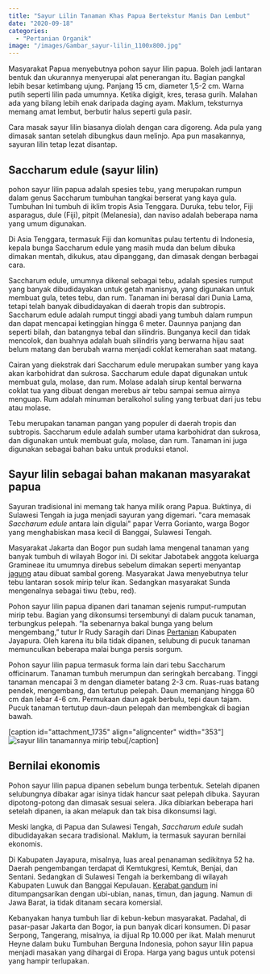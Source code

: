 ```yaml
---
title: "Sayur Lilin Tanaman Khas Papua Bertekstur Manis Dan Lembut"
date: "2020-09-18"
categories: 
  - "Pertanian Organik"
image: "/images/Gambar_sayur-lilin_1100x800.jpg"
---
```


Masyarakat Papua menyebutnya pohon sayur lilin papua. Boleh jadi lantaran bentuk dan ukurannya menyerupai alat penerangan itu. Bagian pangkal lebih besar ketimbang ujung. Panjang 15 cm, diameter 1,5-2 cm. Warna putih seperti lilin pada umumnya. Ketika digigit, kres, terasa gurih. Malahan ada yang bilang lebih enak daripada daging ayam. Maklum, teksturnya memang amat lembut, berbutir halus seperti gula pasir.

Cara masak sayur lilin biasanya diolah dengan cara digoreng. Ada pula yang dimasak santan setelah dibungkus daun melinjo. Apa pun masakannya, sayuran lilin tetap lezat disantap.

## Saccharum edule (sayur lilin)

pohon sayur lilin papua adalah spesies tebu, yang merupakan rumpun dalam genus Saccharum tumbuhan tangkai berserat yang kaya gula. Tumbuhan Ini tumbuh di iklim tropis Asia Tenggara. Duruka, tebu telor, Fiji asparagus, dule (Fiji), pitpit (Melanesia), dan naviso adalah beberapa nama yang umum digunakan.

Di Asia Tenggara, termasuk Fiji dan komunitas pulau tertentu di Indonesia, kepala bunga Saccharum edule yang masih muda dan belum dibuka dimakan mentah, dikukus, atau dipanggang, dan dimasak dengan berbagai cara.

Saccharum edule, umumnya dikenal sebagai tebu, adalah spesies rumput yang banyak dibudidayakan untuk getah manisnya, yang digunakan untuk membuat gula, tetes tebu, dan rum. Tanaman ini berasal dari Dunia Lama, tetapi telah banyak dibudidayakan di daerah tropis dan subtropis. Saccharum edule adalah rumput tinggi abadi yang tumbuh dalam rumpun dan dapat mencapai ketinggian hingga 6 meter. Daunnya panjang dan seperti bilah, dan batangnya tebal dan silindris. Bunganya kecil dan tidak mencolok, dan buahnya adalah buah silindris yang berwarna hijau saat belum matang dan berubah warna menjadi coklat kemerahan saat matang.

Cairan yang diekstrak dari Saccharum edule merupakan sumber yang kaya akan karbohidrat dan sukrosa. Saccharum edule dapat digunakan untuk membuat gula, molase, dan rum. Molase adalah sirup kental berwarna coklat tua yang dibuat dengan merebus air tebu sampai semua airnya menguap. Rum adalah minuman beralkohol suling yang terbuat dari jus tebu atau molase.

Tebu merupakan tanaman pangan yang populer di daerah tropis dan subtropis. Saccharum edule adalah sumber utama karbohidrat dan sukrosa, dan digunakan untuk membuat gula, molase, dan rum. Tanaman ini juga digunakan sebagai bahan baku untuk produksi etanol.

## Sayur lilin sebagai bahan makanan masyarakat papua

Sayuran tradisional ini memang tak hanya milik orang Papua. Buktinya, di Sulawesi Tengah ia juga menjadi sayuran yang digemari. "cara memasak _Saccharum edule_ antara lain digulai" papar Verra Gorianto, warga Bogor yang menghabiskan masa kecil di Banggai, Sulawesi Tengah.

Masyarakat Jakarta dan Bogor pun sudah lama mengenal tanaman yang banyak tumbuh di wilayah Bogor ini. Di sekitar Jabotabek anggota keluarga Gramineae itu umumnya direbus sebelum dimakan seperti menyantap [jagung](http://localhost/mitra/topik/jagung) atau dibuat sambal goreng. Masyarakat Jawa menyebutnya telur tebu lantaran sosok mirip telur ikan. Sedangkan masyarakat Sunda mengenalnya sebagai tiwu (tebu, red).

Pohon sayur lilin papua dipanen dari tanaman sejenis rumput-rumputan mirip tebu. Bagian yang dikonsumsi tersembunyi di dalam pucuk tanaman, terbungkus pelepah. “Ia sebenarnya bakal bunga yang belum mengembang,” tutur Ir Rudy Saragih dari Dinas [Pertanian](http://localhost/mitra/pertanian "Pertanian") Kabupaten Jayapura. Oleh karena itu bila tidak dipanen, selubung di pucuk tanaman memunculkan beberapa malai bunga persis sorgum.

Pohon sayur lilin papua termasuk forma lain dari tebu Saccharum officinarum. Tanaman tumbuh merumpun dan seringkah bercabang. Tinggi tanaman mencapai 3 m dengan diameter batang 2-3 cm. Ruas-ruas batang pendek, mengembang, dan tertutup pelepah. Daun memanjang hingga 60 cm dan lebar 4-6 cm. Permukaan daun agak berbulu, tepi daun tajam. Pucuk tanaman tertutup daun-daun pelepah dan membengkak di bagian bawah.

\[caption id="attachment\_1735" align="aligncenter" width="353"\]![sayur lilin](/images/Gambar_sayur-lilin_660x800.jpg) tanamannya mirip tebu\[/caption\]

## Bernilai ekonomis

Pohon sayur lilin papua dipanen sebelum bunga terbentuk. Setelah dipanen selubungnya dibakar agar isinya tidak hancur saat pelepah dibuka. Sayuran dipotong-potong dan dimasak sesuai selera. Jika dibiarkan beberapa hari setelah dipanen, ia akan melapuk dan tak bisa dikonsumsi lagi.

Meski langka, di Papua dan Sulawesi Tengah, _Saccharum edule_ sudah dibudidayakan secara tradisional. Maklum, ia termasuk sayuran bernilai ekonomis.

Di Kabupaten Jayapura, misalnya, luas areal penanaman sedikitnya 52 ha. Daerah pengembangan terdapat di Kemtukgresi, Kemtuk, Benjai, dan Sentani. Sedangkan di Sulawesi Tengah ia berkembang di wilayah Kabupaten Luwuk dan Banggai Kepulauan. [Kerabat gandum](http://uses.plantnet-project.org/en/Saccharum_edule_(PROSEA)) ini ditumpangsarikan dengan ubi-ubian, nanas, timun, dan jagung. Namun di Jawa Barat, ia tidak ditanam secara komersial.

Kebanyakan hanya tumbuh liar di kebun-kebun masyarakat. Padahal, di pasar-pasar Jakarta dan Bogor, ia pun banyak dicari konsumen. Di pasar Serpong, Tangerang, misalnya, ia dijual Rp 10.000 per ikat. Malah menurut Heyne dalam buku Tumbuhan Berguna Indonesia, pohon sayur lilin papua menjadi masakan yang dihargai di Eropa. Harga yang bagus untuk potensi yang hampir terlupakan.

